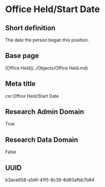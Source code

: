 # Office Held/Start Date
## Short definition
The date the person began this position.
## Base page
[Office Held](../Objects/Office Held.md)
## Meta title
csr:Office Held/Start Date
## Research Admin Domain
True
## Research Data Domain
False
## UUID
b3ace658-a1d6-41f5-8c36-8d93afbb7b84
